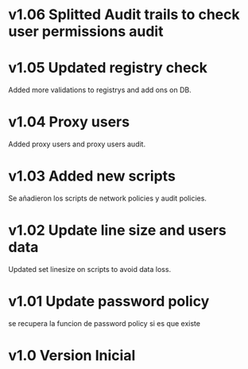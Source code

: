 # v1.06 Splitted Audit trails to check user permissions audit

# v1.05 Updated registry check
Added more validations to registrys and add ons on DB.

# v1.04 Proxy users
Added proxy users and proxy users audit.

# v1.03 Added new scripts
Se añadieron los scripts de network policies y audit policies.

# v1.02 Update line size and users data
Updated set linesize on scripts to avoid data loss.

# v1.01 Update password policy
se recupera la funcion de password policy si es que existe

# v1.0 Version Inicial